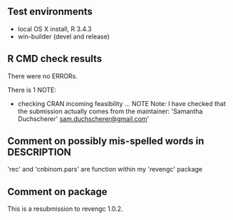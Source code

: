 ## Test environments
* local OS X install, R 3.4.3
* win-builder (devel and release)

## R CMD check results
There were no ERRORs.

There is 1 NOTE:

* checking CRAN incoming feasibility ... NOTE
Note: I have checked that the submission actually comes from the maintainer: 'Samantha Duchscherer' <sam.duchscherer@gmail.com>'

## Comment on possibly mis-spelled words in DESCRIPTION

'rec' and 'cnbinom.pars' are function within my 'revengc' package


## Comment on package

This is a resubmission to revengc 1.0.2.